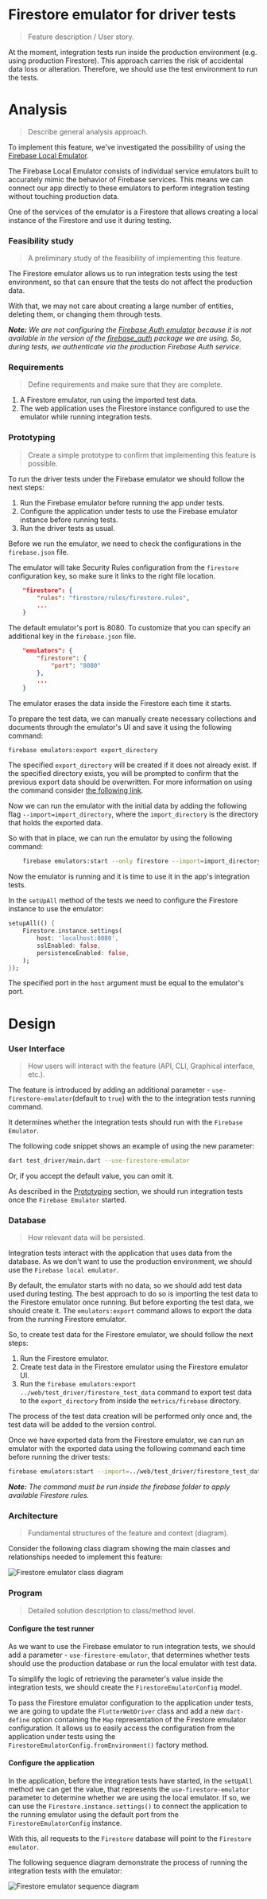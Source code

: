 # Firestore emulator for driver tests

> Feature description / User story.

At the moment, integration tests run inside the production environment (e.g. using production Firestore). This approach carries the risk of accidental data loss or alteration. Therefore, we should use the test environment to run the tests.

# Analysis

> Describe general analysis approach.

To implement this feature, we've investigated the possibility of using the [Firebase Local Emulator](https://firebase.google.com/docs/emulator-suite).

The Firebase Local Emulator consists of individual service emulators built to accurately mimic the behavior of Firebase services. This means we can connect our app directly to these emulators to perform integration testing without touching production data.

One of the services of the emulator is a Firestore that allows creating a local instance of the Firestore and use it during testing.

### Feasibility study

> A preliminary study of the feasibility of implementing this feature.

The Firestore emulator allows us to run integration tests using the test environment, so that can ensure that the tests do not affect the production data.

With that, we may not care about creating a large number of entities, deleting them, or changing them through tests.

_**Note:**
We are not configuring the [Firebase Auth emulator](https://firebase.google.com/docs/emulator-suite/connect_auth) because it is not available in the version of the [firebase_auth](https://pub.dev/packages/firebase_auth) package we are using. So, during tests, we authenticate via the production Firebase Auth service._

### Requirements

> Define requirements and make sure that they are complete.

1. A Firestore emulator, run using the imported test data.
2. The web application uses the Firestore instance configured to use the emulator while running integration tests.
### Prototyping

> Create a simple prototype to confirm that implementing this feature is possible.

To run the driver tests under the Firebase emulator we should follow the next steps:

1.  Run the Firebase emulator before running the app under tests.
2.  Configure the application under tests to use the Firebase emulator instance before running tests.
3.  Run the driver tests as usual.

Before we run the emulator, we need to check the configurations in the `firebase.json` file.

The emulator will take Security Rules configuration from the `firestore` configuration key,
so make sure it links to the right file location.

```json
    "firestore": {
        "rules": "firestore/rules/firestore.rules",
        ...
    }
```

The default emulator's port is 8080.
To customize that you can specify an additional key in the `firebase.json` file.

```json
    "emulators": {
        "firestore": {
            "port": "8080"
        },
        ...
    }
```

The emulator erases the data inside the Firestore each time it starts.

To prepare the test data, we can manually create necessary collections and documents through the emulator's UI and save it using the following command:

```bash
firebase emulators:export export_directory
```

The specified `export_directory` will be created if it does not already exist. If the specified directory exists, you will be prompted to confirm that the previous export data should be overwritten. For more information on using the command consider [the following link](https://firebase.google.com/docs/emulator-suite/install_and_configure#export_and_import_emulator_data).

Now we can run the emulator with the initial data by adding the following flag `--import=import_directory`, where the `import_directory` is the directory that holds the exported data.

So with that in place, we can run the emulator by using the following command:

```bash
    firebase emulators:start --only firestore --import=import_directory
```

Now the emulator is running and it is time to use it in the app's integration tests.

In the `setUpAll` method of the tests we need to configure the Firestore instance to use the emulator:

```dart
setupAll(() {
    Firestore.instance.settings(
        host: 'localhost:8080',
        sslEnabled: false,
        persistenceEnabled: false,
    );
});
```

The specified port in the `host` argument must be equal to the emulator's port.

# Design

### User Interface

> How users will interact with the feature (API, CLI, Graphical interface, etc.).

The feature is introduced by adding an additional parameter - `use-firestore-emulator`(default to `true`) with the to the integration tests running command.

It determines whether the integration tests should run with the `Firebase Emulator`.

The following code snippet shows an example of using the new parameter:

```bash
dart test_driver/main.dart --use-firestore-emulator
```

Or, if you accept the default value, you can omit it.

As described in the [Prototyping](#prototyping) section, we should run integration tests once the `Firebase Emulator` started.

### Database

> How relevant data will be persisted.

Integration tests interact with the application that uses data from the database. As we don't want to use the production environment, we should use the `Firebase local emulator`.

By default, the emulator starts with no data, so we should add test data used during testing. The best approach to do so is importing the test data to the Firestore emulator once running. But before exporting the test data, we should create it. The `emulators:export` command allows to export the data from the running Firestore emulator. 

So, to create test data for the Firestore emulator, we should follow the next steps: 

1. Run the Firestore emulator.
2. Create test data in the Firestore emulator using the Firestore emulator UI. 
3. Run the `firebase emulators:export ../web/test_driver/firestore_test_data` command to export test data to the `export_directory` from inside the `metrics/firebase` directory.

The process of the test data creation will be performed only once and, the test data will be added to the version control.

Once we have exported data from the Firestore emulator, we can run an emulator with the exported data using the following command each time before running the driver tests:

```bash
firebase emulators:start --import=../web/test_driver/firestore_test_data
```

_**Note:** The command must be run inside the firebase folder to apply available Firestore rules._

### Architecture

> Fundamental structures of the feature and context (diagram).

Consider the following class diagram showing the main classes and relationships needed to implement this feature:

![Firestore emulator class diagram](http://www.plantuml.com/plantuml/proxy?cache=no&fmt=svg&src=https://github.com/platform-platform/monorepo/raw/firestore_emulator_design/metrics/web/docs/features/firestore_emulator_for_driver_tests/diagrams/firestore_emulator_class_diagram.puml)

### Program

> Detailed solution description to class/method level.

#### Configure the test runner

As we want to use the Firebase emulator to run integration tests, we should add a parameter - `use-firestore-emulator`, that determines whether tests should use the production database or run the local emulator with test data.

To simplify the logic of retrieving the parameter's value inside the integration tests, we should create the `FirestoreEmulatorConfig` model.

To pass the Firestore emulator configuration to the application under tests, we are going to update the `FlutterWebDriver` class and add a new `dart-define` option containing the `Map` representation of the Firestore emulator configuration. It allows us to easily access the configuration from the application under tests using the `FirestoreEmulatorConfig.fromEnvironment()` factory method.

#### Configure the application

In the application, before the integration tests have started, in the `setUpAll` method we can get the value, that represents the `use-firestore-emulator` parameter to determine whether we are using the local emulator. If so, we can use the `Firestore.instance.settings()` to connect the application to the running emulator using the default port from the `FirestoreEmulatorConfig` instance.

With this, all requests to the `Firestore` database will point to the `Firestore emulator`.

The following sequence diagram demonstrate the process of running the integration tests with the emulator:

![Firestore emulator sequence diagram](http://www.plantuml.com/plantuml/proxy?cache=no&fmt=svg&src=https://github.com/platform-platform/monorepo/raw/firestore_emulator_design/metrics/web/docs/features/firestore_emulator_for_driver_tests/diagrams/firestore_emulator_sequence_diagram.puml)
